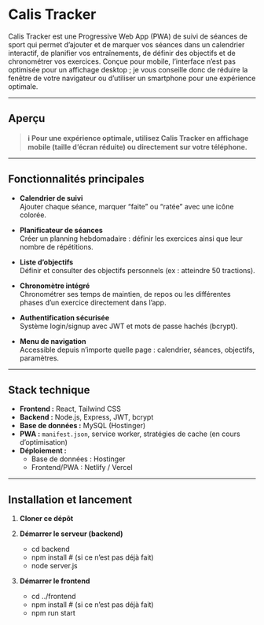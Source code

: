# Calis Tracker

Calis Tracker est une Progressive Web App (PWA) de suivi de séances de sport qui permet d’ajouter et de marquer vos séances dans un calendrier interactif, de planifier vos entraînements, de définir des objectifs et de chronométrer vos exercices. Conçue pour mobile, l’interface n’est pas optimisée pour un affichage desktop ; je vous conseille donc de réduire la fenêtre de votre navigateur ou d’utiliser un smartphone pour une expérience optimale.

---

## Aperçu

> **ℹ️ Pour une expérience optimale, utilisez Calis Tracker en affichage mobile (taille d’écran réduite) ou directement sur votre téléphone.**

---

## Fonctionnalités principales

- **Calendrier de suivi**  
  Ajouter chaque séance, marquer “faite” ou “ratée” avec une icône colorée.

- **Planificateur de séances**  
  Créer un planning hebdomadaire : définir les exercices ainsi que leur nombre de répétitions.

- **Liste d’objectifs**  
  Définir et consulter des objectifs personnels (ex : atteindre 50 tractions).

- **Chronomètre intégré**  
  Chronométrer ses temps de maintien, de repos ou les différentes phases d’un exercice directement dans l’app.

- **Authentification sécurisée**  
  Système login/signup avec JWT et mots de passe hachés (bcrypt).

- **Menu de navigation**  
  Accessible depuis n’importe quelle page : calendrier, séances, objectifs, paramètres.

---

## Stack technique

- **Frontend :** React, Tailwind CSS  
- **Backend :** Node.js, Express, JWT, bcrypt  
- **Base de données :** MySQL (Hostinger)  
- **PWA :** `manifest.json`, service worker, stratégies de cache (en cours d’optimisation)  
- **Déploiement :**  
  - Base de données : Hostinger  
  - Frontend/PWA : Netlify / Vercel

---

## Installation et lancement

1. **Cloner ce dépôt**  

2. **Démarrer le serveur (backend)**

   - cd backend
   - npm install        # (si ce n’est pas déjà fait)
   - node server.js
  
3. **Démarrer le frontend**

   - cd ../frontend
   - npm install        # (si ce n’est pas déjà fait)
   - npm run start
